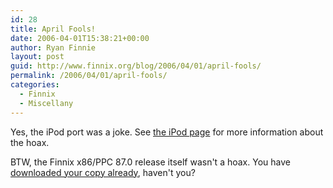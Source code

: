 ```yaml
---
id: 28
title: April Fools!
date: 2006-04-01T15:38:21+00:00
author: Ryan Finnie
layout: post
guid: http://www.finnix.org/blog/2006/04/01/april-fools/
permalink: /2006/04/01/april-fools/
categories:
  - Finnix
  - Miscellany
---
```

Yes, the iPod port was a joke. See [the iPod page](http://www.finnix.org/Finnix_for_iPod) for more information about the hoax.

BTW, the Finnix x86/PPC 87.0 release itself wasn't a hoax. You have [downloaded your copy already](http://www.finnix.org/Download), haven't you?
